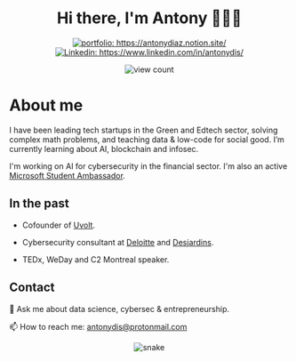 <h1 align="center"> Hi there, I'm Antony 👨🏾‍💻 </h1>

<p align="center">
<a href="https://antonydiaz.me/"><img src="https://img.shields.io/badge/Portfolio-Antony%20Diaz-informational" alt="portfolio: https://antonydiaz.notion.site/"></a>
<a href="https://www.linkedin.com/in/antonydis/"><img src="https://img.shields.io/badge/-Antony_Diaz-%230077B5.svg?&style=flat&logo=linkedin&logoColor=white" alt="Linkedin: https://www.linkedin.com/in/antonydis/"></a>
</p>

<p align="center">
  <!--- Wakatime : 
  <a href="https://wakatime.com/@antonydis"><img src="https://img.shields.io/badge/Wakatime-antonydis-success?&logo=wakatime&style=flat" alt="Wakatime"></a>--->
<img src="https://komarev.com/ghpvc/?username=antonydis&color=blue" alt="view count" />
</p>


# About me

I have been leading tech startups in the Green and Edtech sector, solving complex math problems, and teaching data & low-code for social good.
I’m currently learning about AI, blockchain and infosec.

I'm working on AI for cybersecurity in the financial sector.
I'm also an active [Microsoft Student Ambassador](https://studentambassadors.microsoft.com/fr-FR/profile/2209).

## In the past
- Cofounder of [Uvolt](https://www.kickstarter.com/projects/uvolt/uvolt-watch-accessible-clean-energy-to-charge-your-0).

- Cybersecurity consultant at [Deloitte](https://www2.deloitte.com/ca/en/pages/risk/topics/deloitte-cyber.html) and [Desjardins](https://www.desjardins.com/securite/index.jsp?msclkid=db1440b7c32411ec95d78b53d3646967). 

- TEDx, WeDay and C2 Montreal speaker.

## Contact
💬 Ask me about data science, cybersec & entrepreneurship.

📫 How to reach me: antonydis@protonmail.com

<p align="center">
  <img src="https://github.com/DukeNgn/DukeNgn/raw/output/github-contribution-grid-snake.svg" alt="snake"></center>
</p>
